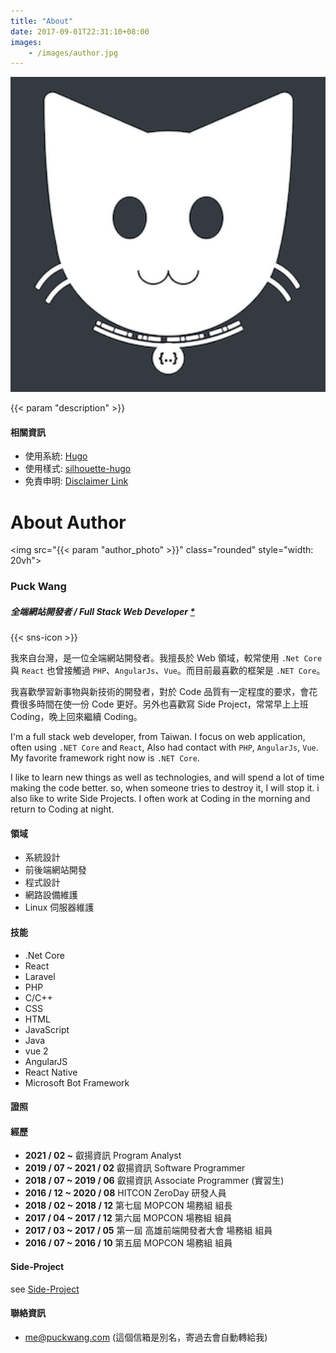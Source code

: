 ```yaml
---
title: "About"
date: 2017-09-01T22:31:10+08:00
images:
    - /images/author.jpg
---
```

<img src="/images/logo.png" class="rounded" style="width: 20vh">

{{< param "description" >}}
<br />

#### 相關資訊

* 使用系統: [Hugo](https://gohugo.io/)
* 使用樣式: [silhouette-hugo](https://github.com/mattbutton/silhouette-hugo)
* 免責申明: [Disclaimer Link](/other/disclaimer/)

# About Author

<img src="{{< param "author_photo" >}}" class="rounded" style="width: 20vh">

### Puck Wang
##### 全端網站開發者 / Full Stack Web Developer [*](https://www.w3schools.com/whatis/whatis_fullstack.asp)
{{< sns-icon >}} 

我來自台灣，是一位全端網站開發者。我擅長於 Web 領域，較常使用 `.Net Core` 與 `React` 也曾接觸過 `PHP`、`AngularJs`、`Vue`。而目前最喜歡的框架是 `.NET Core`。

我喜歡學習新事物與新技術的開發者，對於 Code 品質有一定程度的要求，會花費很多時間在使一份 Code 更好。另外也喜歡寫 Side Project，常常早上上班 Coding，晚上回來繼續 Coding。


I'm a full stack web developer, from Taiwan. I focus on web application, often using  `.NET Core` and `React`, Also had contact with `PHP`, `AngularJs`, `Vue`. My favorite framework right now is `.NET Core`.

I like to learn new things as well as technologies, and will spend a lot of time making the code better. so, when someone tries to destroy it, I will stop it. i also like to write Side Projects. I often work at Coding in the morning and return to Coding at night.

#### 領域

* 系統設計
* 前後端網站開發
* 程式設計
* 網路設備維護
* Linux 伺服器維護

#### 技能

* .Net Core
* React
* Laravel
* PHP
* C/C++
* CSS
* HTML
* JavaScript
* Java
* vue 2
* AngularJS
* React Native
* Microsoft Bot Framework

#### 證照

<div data-iframe-width="150" data-iframe-height="270" data-share-badge-id="0b22f871-cbe7-4337-b366-964a32c34bad" data-share-badge-host="https://www.credly.com"></div><script type="text/javascript" async src="//cdn.credly.com/assets/utilities/embed.js"></script>

<div data-iframe-width="150" data-iframe-height="270" data-share-badge-id="3e0b9696-4999-423c-86b2-11cbb684523f" data-share-badge-host="https://www.credly.com"></div><script type="text/javascript" async src="//cdn.credly.com/assets/utilities/embed.js"></script>

#### 經歷

- **2021 / 02 ~** 叡揚資訊 Program Analyst
- **2019 / 07 ~ 2021 / 02** 叡揚資訊 Software Programmer
- **2018 / 07 ~ 2019 / 06** 叡揚資訊 Associate Programmer (實習生)
- **2016 / 12 ~ 2020 / 08** HITCON ZeroDay 研發人員
- **2018 / 02 ~ 2018 / 12** 第七屆 MOPCON 場務組 組長
- **2017 / 04 ~ 2017 / 12** 第六屆 MOPCON 場務組 組員
- **2017 / 03 ~ 2017 / 05** 第一屆 高雄前端開發者大會 場務組 組員
- **2016 / 07 ~ 2016 / 10** 第五屆 MOPCON 場務組 組員

#### Side-Project

see [Side-Project](/projects/)

#### 聯絡資訊
- [me@puckwang.com](mailto:me@puckwang.com) (這個信箱是別名，寄過去會自動轉給我)
